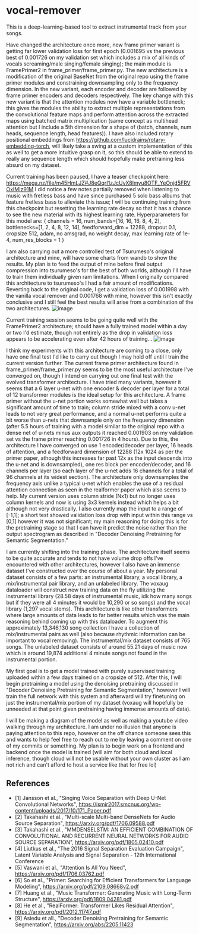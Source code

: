 # vocal-remover

This is a deep-learning-based tool to extract instrumental track from your songs.

Have changed the architecture once more, new frame primer variant is getting far lower validation loss for first epoch (0.001695 vs the previous best of 0.001726 on my validation set which includes a mix of all kinds of vocals screaming/male singing/female singing); the main module is FramePrimer2 in frame_primer/frame_primer.py. The new architecture is a modification of the original BaseNet from the original repo using the frame primer modules and constraining downsampling only to the frequency dimension. In the new variant, each encoder and decoder are followed by frame primer encoders and decoders respectively. The key change with this new variant is that the attention modules now have a variable bottleneck; this gives the modules the ability to extract multiple representations from the convolutional feature maps and perform attention across the extracted maps using batched matrix multiplication (same concept as multihead attention but I include a 5th dimension for a shape of (batch, channels, num heads, sequence length, head features)). I have also included rotary positional embeddings from https://github.com/lucidrains/rotary-embedding-torch, will likely take a swing at a custom implementation of this as well to get a more intuitive grasp on it, so this should be able to extend to really any sequence length which should hopefully make pretraining less absurd on my dataset.

Current training has been paused, I have a teaser checkpoint here: https://mega.nz/file/m45HmLJZ#J8eQqrI1zJcUvX8Imyu8OTF_YeOnjd5FRVOxIMIz91M I did notice a few notes partially removed when listening to music with fretless bass and have since purchased 5 solo bass albums that feature fretless bass to alleviate this issue; I will be continuing training from this checkpoint but resetting the learning rate decay so that it has a chance to see the new material with its highest learning rate. Hyperparameters for this model are: { channels = 16, num_bands=[16, 16, 16, 8, 4, 2], bottlenecks=[1, 2, 4, 8, 12, 14], feedforward_dim = 12288, dropout 0.1, cropsize 512, adam, no amsgrad, no weight decay, max learning rate of 1e-4, num_res_blocks = 1 }

I am also carrying out a more controlled test of Tsurumeso's original architecture and mine, will have some charts from wandb to show the results. My plan is to feed the output of mine before final output compression into tsurumeso's for the best of both worlds, although I'll have to train them individually given ram limitations. When I originally compared this architecture to tsurumeso's I had a fair amount of modifications. Reverting back to the original code, I get a validation loss of 0.001998 with the vanilla vocal remover and 0.001768 with mine, however this isn't exactly conclusive and I still feel the best results will arise from a combination of the two architectures. ![image](https://user-images.githubusercontent.com/30326384/183215673-7aa26c49-b2d7-433b-ab5e-b9ebead49b1a.png)


Current training session seems to be going quite well with the FramePrimer2 architecture; should have a fully trained model within a day or two I'd estimate, though not entirely as the drop in validation loss appears to be accelerating even after 42 hours of training... ![image](https://user-images.githubusercontent.com/30326384/182856349-5a4c755e-f68f-4843-b746-144aba32f529.png)

I think my experiments with this architecture are coming to a close, only have one final test I'd like to carry out though I may hold off until I train the current version further. The current frame primer architecture found in frame_primer/frame_primer.py seems to be the most useful architecture I've converged on, though I intend on carrying out one final test with the evolved transformer architecture. I have tried many variants, however it seems that a 6 layer u-net with one encoder & decoder per layer for a total of 12 transformer modules is the ideal setup for this architecture. A frame primer without the u-net portion works somewhat well but takes a significant amount of time to train; column stride mixed with a conv u-net leads to not very great performance, and a normal u-net performs quite a bit worse than u-nets that downsample only on the frequency dimension (after 5.5 hours of training with a model similar to the original repo with a dense net of u-nets minus aux outputs it reached 0.001903 on my validation set vs the frame primer reaching 0.001726 in 4 hours). Due to this, the architecture I have converged on use 1 encoder/decoder per layer, 16 heads of attention, and a feedforward dimension of 12288 (12x 1024 as per the primer paper, athough this increases far past 12x as the input descends into the u-net and is downsampled), one res block per encoder/decoder, and 16 channels per layer (so each layer of the u-net adds 16 channels for a total of 96 channels at its widest section). The architecture only downsamples the frequency axis unlike a typical u-net which enables the use of a residual attention connection as seen in the realformer paper which also seems to help. My current version uses column stride (Nx1) but no longer uses column kernels and now is using 3x3 kernels instead which helps a bit although not very drastically. I also currently map the input to a range of [-1,1]; a short test showed validation loss drop with input within this range vs [0,1] however it was not significant; my main reasoning for doing this is for the pretraining stage so that I can have it predict the noise rather than the output spectrogram as described in "Decoder Denoising Pretraining for Semantic Segmentation."

I am currently shifting into the training phase. The architecture itself seems to be quite accurate and tends to not have volume drop offs I've encountered with other architectures, however I also have an immense dataset I've constructed over the course of about a year. My personal dataset consists of a few parts: an instrumental library, a vocal library, a mix/instrumental pair library, and an unlabeled library. The voxaug dataloader will construct new training data on the fly utilizing the instrumental library (28.58 days of instrumental music, idk how many songs but if they were all 4 minutes it would be 10,290 or so songs) and the vocal library (1,297 vocal stems). This architecture is like other transformers where large amounts of data leads to far better results which was the main reasoning behind coming up with this dataloader. To augment this approximately 13,346,130 song collection I have a collection of mix/instrumental pairs as well (also because rhythmic information can be important to vocal removing). The instrumental/mix dataset consists of 765 songs. The unlabeled dataset consists of around 55.21 days of music now which is around 19,874 additional 4 minute songs not found in the instrumental portion.

My first goal is to get a model trained with purely supervised training uploaded within a few days trained on a cropsize of 512. After this, I will begin pretraining a model using the denoising pretraining discussed in "Decoder Denoising Pretraining for Semantic Segmentation," however I will train the full network with this system and afterward will try finetuning on just the instrumental/mix portion of my dataset (voxaug will hopefully be unneeded at that point given pretraining having immense amounts of data).

I will be making a diagram of the model as well as making a youtube video walking through my architecture. I am under no illusion that anyone is paying attention to this repo, however on the off chance someone sees this and wants to help feel free to reach out to me by leaving a comment on one of my commits or something. My plan is to begin work on a frontend and backend once the model is trained (will aim for both cloud and local inference, though cloud will not be usable without your own cluster as I am not rich and can't afford to host a service like that for free lol)

## References
- [1] Jansson et al., "Singing Voice Separation with Deep U-Net Convolutional Networks", https://ismir2017.smcnus.org/wp-content/uploads/2017/10/171_Paper.pdf
- [2] Takahashi et al., "Multi-scale Multi-band DenseNets for Audio Source Separation", https://arxiv.org/pdf/1706.09588.pdf
- [3] Takahashi et al., "MMDENSELSTM: AN EFFICIENT COMBINATION OF CONVOLUTIONAL AND RECURRENT NEURAL NETWORKS FOR AUDIO SOURCE SEPARATION", https://arxiv.org/pdf/1805.02410.pdf
- [4] Liutkus et al., "The 2016 Signal Separation Evaluation Campaign", Latent Variable Analysis and Signal Separation - 12th International Conference
- [5] Vaswani et al., "Attention Is All You Need", https://arxiv.org/pdf/1706.03762.pdf
- [6] So et al., "Primer: Searching for Efficient Transformers for Language Modeling", https://arxiv.org/pdf/2109.08668v2.pdf
- [7] Huang et al., "Music Transformer: Generating Music with Long-Term Structure", https://arxiv.org/pdf/1809.04281.pdf
- [8] He et al., "RealFormer: Transformer Likes Residual Attention", https://arxiv.org/pdf/2012.11747.pdf
- [9] Asiedu et all., "Decoder Denoising Pretraining for Semantic Segmentation", https://arxiv.org/abs/2205.11423
